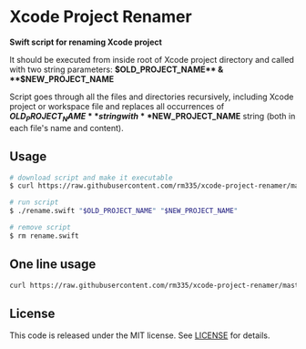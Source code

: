 # Xcode Project Renamer

**Swift script for renaming Xcode project**

It should be executed from inside root of Xcode project directory and called with two string parameters: 
**$OLD_PROJECT_NAME** & **$NEW_PROJECT_NAME**

Script goes through all the files and directories recursively, including Xcode project or workspace file and replaces all occurrences of **$OLD_PROJECT_NAME** string with **$NEW_PROJECT_NAME** string (both in each file's name and content).

## Usage

```bash
# download script and make it executable
$ curl https://raw.githubusercontent.com/rm335/xcode-project-renamer/master/rename.swift -o rename.swift && chmod +x rename.swift

# run script
$ ./rename.swift "$OLD_PROJECT_NAME" "$NEW_PROJECT_NAME"

# remove script
$ rm rename.swift
```

## One line usage
```bash
curl https://raw.githubusercontent.com/rm335/xcode-project-renamer/master/rename.swift -o rename.swift && chmod +x rename.swift && ./rename.swift "$OLD_PROJECT_NAME" "$NEW_PROJECT_NAME" && rm rename.swift
```

## License
This code is released under the MIT license. See [LICENSE](LICENSE) for details.
